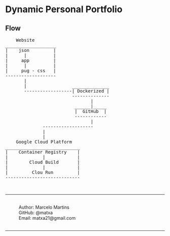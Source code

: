 # Dynamic Personal Portfolio

## Flow

<pre>
    Website
___________________
|    json         |
|      |          |
|     app         |
|      |          |
|     pug - css   |
-------------------
       |
       |                 ______________
       ------------------| Dockerized |
                         --------------
                                |
                          ______|_____
                          |  GitHub  |
                          ------------
                                |
              -------------------
              |
              |
    Google Cloud Platform
____________________________
|    Container Registry    |
|             |            |
|        Cloud Build       |
|             |            |
|         Clou Run         |
----------------------------
</pre>


&#10240;<br>
<hr>
&#10240;<br>
&#10240; &#10240; &#10240; Author: Marcelo Martins<br>
&#10240; &#10240; &#10240; GitHub: @matxa<br>
&#10240; &#10240; &#10240; Email: matxa21@gmail.com<br>
&#10240;
<hr>
